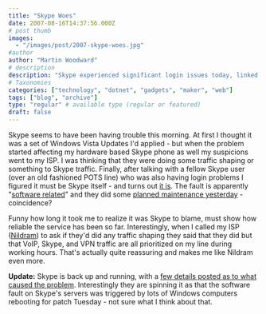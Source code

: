```yaml
---
title: "Skype Woes"
date: 2007-08-16T14:37:56.000Z
# post thumb
images:
  - "/images/post/2007-skype-woes.jpg"
#author
author: "Martin Woodward"
# description
description: "Skype experienced significant login issues today, linked to a server software fault exacerbated by Windows updates, but it's now resolved."
# Taxonomies
categories: ["technology", "dotnet", "gadgets", "maker", "web"]
tags: ["blog", "archive"]
type: "regular" # available type (regular or featured)
draft: false
---
```

Skype seems to have been having trouble this morning.  At first I thought it was a set of Windows Vista Updates I'd applied - but when the problem started affecting my hardware based Skype phone as well my suspicions went to my ISP.  I was thinking that they were doing some traffic shaping or something to Skype traffic.  Finally, after talking with a fellow Skype user (over an old fashioned POTS line) who was also having login problems I figured it must be Skype itself - and turns out [it is](http://heartbeat.skype.com/2007/08/problems_with_skype_login.html).  The fault is apparently "[software related](http://heartbeat.skype.com/2007/08/problems_with_skype_login.html)" and they did some [planned maintenance yesterday](http://heartbeat.skype.com/2007/08/planned_maintenance_on_15th_of.html) - coincidence? 

Funny how long it took me to realize it was Skype to blame, must show how reliable the service has been so far.  Interestingly, when I called my ISP ([Nildram](http://www.nildram.net/)) to ask if they'd did any traffic shaping they said that they did but that VoIP, Skype, and VPN traffic are all prioritized on my line during working hours.  That's actually quite reassuring and makes me like Nildram even more. 

**Update:**  Skype is back up and running, with a [few details posted as to what caused the problem](http://heartbeat.skype.com/2007/08/what_happened_on_august_16.html).  Interestingly they are spinning it as that the software fault on Skype's servers was triggered by lots of Windows computers rebooting for patch Tuesday - not sure what I think about that.